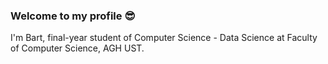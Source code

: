 ### Welcome to my profile 😎
I'm Bart, final-year student of Computer Science - Data Science at Faculty of Computer Science, AGH UST.


